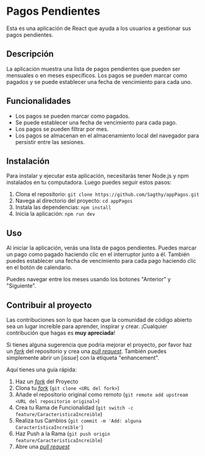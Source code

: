 # Pagos Pendientes

Esta es una aplicación de React que ayuda a los usuarios a gestionar sus pagos pendientes.

## Descripción

La aplicación muestra una lista de pagos pendientes que pueden ser mensuales o en meses específicos. Los pagos se pueden marcar como pagados y se puede establecer una fecha de vencimiento para cada uno.

## Funcionalidades

- Los pagos se pueden marcar como pagados.
- Se puede establecer una fecha de vencimiento para cada pago.
- Los pagos se pueden filtrar por mes.
- Los pagos se almacenan en el almacenamiento local del navegador para persistir entre las sesiones.

## Instalación

Para instalar y ejecutar esta aplicación, necesitarás tener Node.js y npm instalados en tu computadora. Luego puedes seguir estos pasos:

1. Clona el repositorio: `git clone https://github.com/Sagthy/appPagos.git`
2. Navega al directorio del proyecto: `cd appPagos`
3. Instala las dependencias: `npm install`
4. Inicia la aplicación: `npm run dev`

## Uso

Al iniciar la aplicación, verás una lista de pagos pendientes. Puedes marcar un pago como pagado haciendo clic en el interruptor junto a él. También puedes establecer una fecha de vencimiento para cada pago haciendo clic en el botón de calendario.

Puedes navegar entre los meses usando los botones "Anterior" y "Siguiente".

## Contribuir al proyecto

Las contribuciones son lo que hacen que la comunidad de código abierto sea un lugar increíble para aprender, inspirar y crear. ¡Cualquier contribución que hagas es **muy apreciada**!

Si tienes alguna sugerencia que podría mejorar el proyecto, por favor haz un [_fork_](https://github.com/Sagthy/appPagos/fork) del repositorio y crea una [_pull request_](https://github.com/Sagthy/appPagos/pulls). También puedes simplemente abrir un [_issue_] con la etiqueta "enhancement".

Aquí tienes una guía rápida:

1. Haz un [_fork_](https://github.com/Sagthy/appPagos/fork) del Proyecto
2. Clona tu [_fork_](https://github.com/Sagthy/appPagos/fork) (`git clone <URL del fork>`)
3. Añade el repositorio original como remoto (`git remote add upstream <URL del repositorio original>`)
4. Crea tu Rama de Funcionalidad (`git switch -c feature/CaracteristicaIncreible`)
5. Realiza tus Cambios (`git commit -m 'Add: alguna CaracterísticaIncreible'`)
6. Haz Push a la Rama (`git push origin feature/CaracteristicaIncreible`)
7. Abre una [_pull request_](https://github.com/Sagthy/appPagos/pulls)
